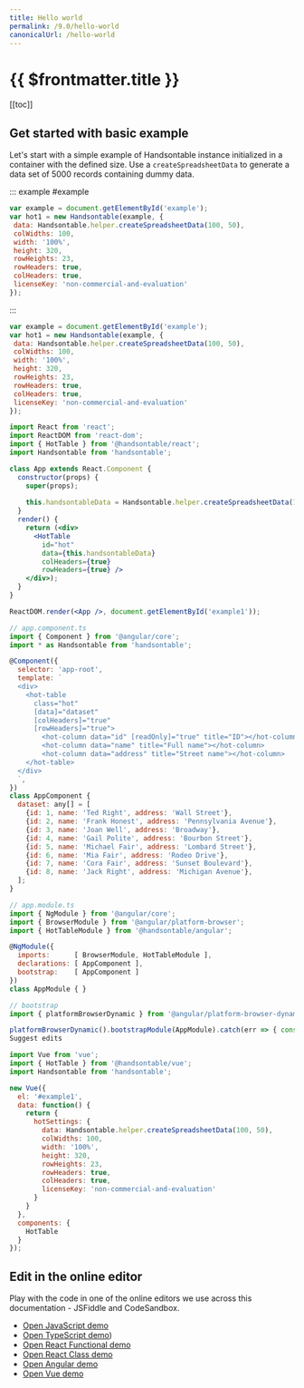 ```yaml
---
title: Hello world
permalink: /9.0/hello-world
canonicalUrl: /hello-world
---
```


# {{ $frontmatter.title }}

[[toc]]

## Get started with basic example

Let's start with a simple example of Handsontable instance initialized in a container with the defined size. Use a `createSpreadsheetData` to generate a data set of 5000 records containing dummy data. 

::: example #example
```javascript
var example = document.getElementById('example');
var hot1 = new Handsontable(example, {
 data: Handsontable.helper.createSpreadsheetData(100, 50),
 colWidths: 100,
 width: '100%',
 height: 320,
 rowHeights: 23,
 rowHeaders: true,
 colHeaders: true,
 licenseKey: 'non-commercial-and-evaluation'
});
```
:::

<code-group>

<code-block title="JavaScript">

```js
var example = document.getElementById('example');
var hot1 = new Handsontable(example, {
 data: Handsontable.helper.createSpreadsheetData(100, 50),
 colWidths: 100,
 width: '100%',
 height: 320,
 rowHeights: 23,
 rowHeaders: true,
 colHeaders: true,
 licenseKey: 'non-commercial-and-evaluation'
});
```

</code-block>
<code-block title="React">

```jsx
import React from 'react';
import ReactDOM from 'react-dom';
import { HotTable } from '@handsontable/react';
import Handsontable from 'handsontable';

class App extends React.Component {
  constructor(props) {
    super(props);
    
    this.handsontableData = Handsontable.helper.createSpreadsheetData(100, 50);
  }
  render() {
    return (<div>
      <HotTable
        id="hot"
        data={this.handsontableData}
        colHeaders={true}
        rowHeaders={true} />
    </div>);
  }
}

ReactDOM.render(<App />, document.getElementById('example1'));
```

</code-block>
<code-block title="Angular">

```js
// app.component.ts
import { Component } from '@angular/core';
import * as Handsontable from 'handsontable';

@Component({
  selector: 'app-root',
  template: `
  <div>
    <hot-table
      class="hot"
      [data]="dataset"
      [colHeaders]="true"
      [rowHeaders]="true">
        <hot-column data="id" [readOnly]="true" title="ID"></hot-column>
        <hot-column data="name" title="Full name"></hot-column>
        <hot-column data="address" title="Street name"></hot-column>
    </hot-table>
  </div>
  `,
})
class AppComponent {
  dataset: any[] = [
    {id: 1, name: 'Ted Right', address: 'Wall Street'},
    {id: 2, name: 'Frank Honest', address: 'Pennsylvania Avenue'},
    {id: 3, name: 'Joan Well', address: 'Broadway'},
    {id: 4, name: 'Gail Polite', address: 'Bourbon Street'},
    {id: 5, name: 'Michael Fair', address: 'Lombard Street'},
    {id: 6, name: 'Mia Fair', address: 'Rodeo Drive'},
    {id: 7, name: 'Cora Fair', address: 'Sunset Boulevard'},
    {id: 8, name: 'Jack Right', address: 'Michigan Avenue'},
  ];
}

// app.module.ts
import { NgModule } from '@angular/core';
import { BrowserModule } from '@angular/platform-browser';
import { HotTableModule } from '@handsontable/angular';

@NgModule({
  imports:      [ BrowserModule, HotTableModule ],
  declarations: [ AppComponent ],
  bootstrap:    [ AppComponent ]
})
class AppModule { }

// bootstrap
import { platformBrowserDynamic } from '@angular/platform-browser-dynamic';

platformBrowserDynamic().bootstrapModule(AppModule).catch(err => { console.error(err) });
Suggest edits 
```

</code-block>
<code-block title="Vue">

```js
import Vue from 'vue';
import { HotTable } from '@handsontable/vue';
import Handsontable from 'handsontable';

new Vue({
  el: '#example1',
  data: function() {
    return {
      hotSettings: {
        data: Handsontable.helper.createSpreadsheetData(100, 50),
        colWidths: 100,
        width: '100%',
        height: 320,
        rowHeights: 23,
        rowHeaders: true,
        colHeaders: true,
        licenseKey: 'non-commercial-and-evaluation'
      }
    }
  },
  components: {
    HotTable
  }
});
```

</code-block>
</code-group>

## Edit in the online editor

Play with the code in one of the online editors we use across this documentation - JSFiddle and CodeSandbox.

- [Open JavaScript demo](https://jsfiddle.com)
- [Open TypeScript demo](https://jsfiddle.com))
- [Open React Functional demo](https://codesandbox.com)
- [Open React Class demo](https://codesandbox.com)
- [Open Angular demo](https://codesandbox.com)
- [Open Vue demo](https://codesandbox.com)

